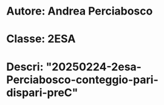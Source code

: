 # Autore: Andrea Perciabosco
# Classe: 2ESA
# Descri: "20250224-2esa-Perciabosco-conteggio-pari-dispari-preC"
